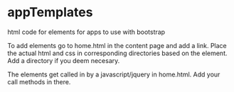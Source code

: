 appTemplates
============

html code for elements for apps to use with bootstrap

To add elements go to home.html in the content page and add a link. Place the actual html and css in corresponding directories based on the element. Add a directory if you deem necesary.

The elements get called in by a javascript/jquery in home.html. Add your call methods in there.
